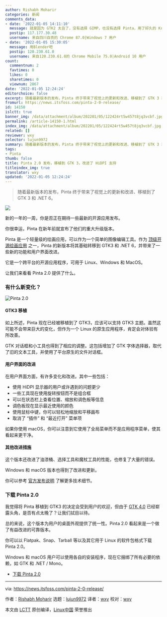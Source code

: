 ```yaml
---
author: Rishabh Moharir
categories: 新闻
comments_data:
- date: '2022-01-05 14:11:10'
  message: 就是因为 GTK2 太丑了，没有选择 GIMP，也没有选择 Pinta，用了好久的 Krita。
  postip: 117.177.30.48
  username: 来自四川自贡的 Chrome 87.0|Windows 7 用户
- date: '2022-01-05 15:30:05'
  message: 用Blender吧
  postip: 120.230.61.0
  username: 来自120.230.61.0的 Chrome Mobile 75.0|Android 10 用户
count:
  commentnum: 2
  favtimes: 0
  likes: 0
  sharetimes: 0
  viewnum: 2867
date: '2022-01-05 12:24:24'
editorchoice: false
excerpt: 随着最新版本的发布，Pinta 终于带来了视觉上的更新和改进、移植到了 GTK 3 和 .NET 6。
fromurl: https://news.itsfoss.com/pinta-2-0-release/
id: 14150
islctt: true
banner_img: /data/attachment/album/202201/05/122424rt5w457t8jq3vcbf.jpg
permalink: /article-14150-1.html
index_img: /data/attachment/album/202201/05/122424rt5w457t8jq3vcbf.jpg.thumb.jpg
related: []
reviewer: wxy
selector: lujun9972
summary: 随着最新版本的发布，Pinta 终于带来了视觉上的更新和改进、移植到了 GTK 3 和 .NET 6。
tags:
- Pinta
thumb: false
title: Pinta 2.0 发布，移植到 GTK 3，改进了 HiDPI 支持
titleindex_img: true
translator: wxy
updated: '2022-01-05 12:24:24'
---
```



> 
> 随着最新版本的发布，Pinta 终于带来了视觉上的更新和改进、移植到了 GTK 3 和 .NET 6。
> 
> 
> 


![](/data/attachment/album/202201/05/122424rt5w457t8jq3vcbf.jpg)


新的一年的一周，你是否正在期待一些最新的开源应用发布。


你很幸运，Pinta 在新年前就宣布了他们的重大升级版本。


Pinta 是一个轻量级的绘画应用，可以作为一个简单的图像编辑工具。作为 [顶级开源绘画应用](https://itsfoss.com/open-source-paint-apps/) 之一，Pinta 的新版本将其基础转移到 GTK3 和 .NET 6，并带来了一些新的功能和用户界面改进。


它是一个跨平台的开源应用程序，可用于 Linux、Windows 和 MacOS。


让我们来看看 Pinta 2.0 提供了什么。


### 有什么新变化？


![Pinta 2.0](/data/attachment/album/202201/05/122425zkxckg1j71hw1xhx.png)


#### GTK3 移植


如上所述，Pinta 现在已经被移植到了 GTK3，应该可以支持 GTK3 主题。虽然这可能不会带来巨大的变化，但作为一个 Linux 的原生应用程序，肯定会对体验有所改善。


GTK 对话框和小工具也得到了相应的调整。这包括增加了 GTK 字体选择器，取代了旧的文本工具，并使用了平台原生的文件对话框。


#### 用户界面的改进


在用户界面方面，有许多变化和改进。其中一些包括：


* 使用 HiDPI 显示器的用户或许遇到的问题更少
* 一些工具现在使用旋转按钮而不是组合框
* 可以在状态栏上查看位置、缩放和调色板等信息
* 调色板现在显示最近使用的颜色
* 使用鼠标中键，你可以轻松地缩放和平移画布
* 取消了 “插件” 和 “最近打开” 菜单项


如果你使用 macOS，你可以注意到它使用了全局菜单而不是应用程序菜单，使其看起来更干净。


#### 其他改进措施


这个版本还改进了油漆桶、选择工具和魔杖工具的性能，也修复了大量的错误。


Windows 和 macOS 版本也得到了改进和更新。


你可以参考 [官方发布说明](https://www.pinta-project.com/releases/2-0) 了解更多技术细节。


### 下载 Pinta 2.0


我觉得将 Pinta 移植到 GTK3 的决定会受到用户的欢迎，但由于 [GTK 4.0](https://news.itsfoss.com/gtk-4-release/) 已经崭露头角，是否有点太晚了？让我们拭目以待。


总的来说，这个版本为用户的桌面外观提供了统一性。Pinta 2.0 看起来是一个做了有益改进的可靠版本。


你可以以 Flatpak、Snap、Tarball 等以及其它用于 Linux 的软件包格式下载 Pinta 2.0。


Windows 和 macOS 用户可以使用各自的安装程序，现在它捆绑了所有必要的依赖，如 GTK 和 .NET / Mono。


* [下载 Pinta 2.0](https://www.pinta-project.com/releases/)




---


via: <https://news.itsfoss.com/pinta-2-0-release/>


作者：[Rishabh Moharir](https://news.itsfoss.com/author/rishabh/) 选题：[lujun9972](https://github.com/lujun9972) 译者：[wxy](https://github.com/wxy) 校对：[wxy](https://github.com/wxy)


本文由 [LCTT](https://github.com/LCTT/TranslateProject) 原创编译，[Linux中国](https://linux.cn/) 荣誉推出